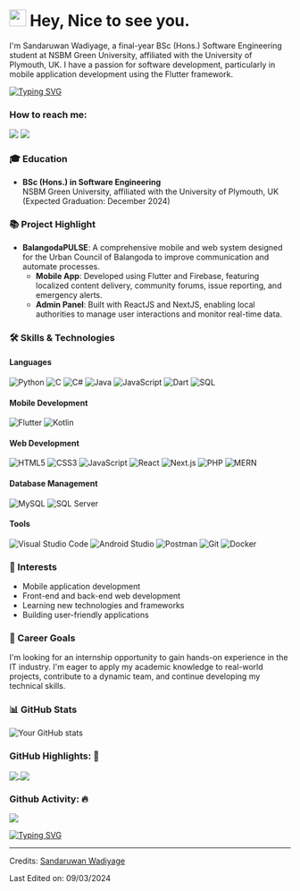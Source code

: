 <h1><img src="https://emojis.slackmojis.com/emojis/images/1531849430/4246/blob-sunglasses.gif?1531849430" width="30"/> Hey, Nice to see you.</h1>

I'm Sandaruwan Wadiyage, a final-year BSc (Hons.) Software Engineering student at NSBM Green University, affiliated with the University of Plymouth, UK. I have a passion for software development, particularly in mobile application development using the Flutter framework.

[![Typing SVG](https://readme-typing-svg.herokuapp.com?vCenter=true&width=500&lines=Software+Engineering+Student;Flutter+Developer;Passionate+about+Mobile+App+Development)](https://git.io/typing-svg)

### How to reach me: 
<a href="mailto:Wadiyage567@gmail.com">
<img src="https://img.shields.io/badge/-Wadiyage567%40gmail.com-7B83EB?&style=for-the-badge&logo=Microsoft-outlook&logoColor=white" ></a>  
<a href="https://www.linkedin.com/in/sandaruwan-wadiyage/">
<img src="https://img.shields.io/badge/LinkedIn-%230077B5.svg?&style=for-the-badge&logo=linkedin&logoColor=white"></a>

### 🎓 Education
- **BSc (Hons.) in Software Engineering**  
  NSBM Green University, affiliated with the University of Plymouth, UK  
  (Expected Graduation: December 2024)

### 📚 Project Highlight
- **BalangodaPULSE**: A comprehensive mobile and web system designed for the Urban Council of Balangoda to improve communication and automate processes.  
  - **Mobile App**: Developed using Flutter and Firebase, featuring localized content delivery, community forums, issue reporting, and emergency alerts.  
  - **Admin Panel**: Built with ReactJS and NextJS, enabling local authorities to manage user interactions and monitor real-time data.

### 🛠️ Skills & Technologies
#### Languages
![Python](https://img.shields.io/badge/Python-3670A0?style=for-the-badge&logo=python&logoColor=ffdd54)
![C](https://img.shields.io/badge/C-00599C?style=for-the-badge&logo=c&logoColor=white)
![C#](https://img.shields.io/badge/C%23-239120?style=for-the-badge&logo=c-sharp&logoColor=white)
![Java](https://img.shields.io/badge/Java-ED8B00?style=for-the-badge&logo=java&logoColor=white)
![JavaScript](https://img.shields.io/badge/JavaScript-F7DF1E?style=for-the-badge&logo=javascript&logoColor=black)
![Dart](https://img.shields.io/badge/Dart-0175C2?style=for-the-badge&logo=dart&logoColor=white)
![SQL](https://img.shields.io/badge/SQL-003B57?style=for-the-badge&logo=postgresql&logoColor=white)

#### Mobile Development
![Flutter](https://img.shields.io/badge/Flutter-02569B?style=for-the-badge&logo=flutter&logoColor=white)
![Kotlin](https://img.shields.io/badge/Kotlin-0095D5?style=for-the-badge&logo=kotlin&logoColor=white)

#### Web Development
![HTML5](https://img.shields.io/badge/HTML5-E34F26?style=for-the-badge&logo=html5&logoColor=white)
![CSS3](https://img.shields.io/badge/CSS3-1572B6?style=for-the-badge&logo=css3&logoColor=white)
![JavaScript](https://img.shields.io/badge/JavaScript-F7DF1E?style=for-the-badge&logo=javascript&logoColor=black)
![React](https://img.shields.io/badge/React-20232A?style=for-the-badge&logo=react&logoColor=61DAFB)
![Next.js](https://img.shields.io/badge/Next.js-000000?style=for-the-badge&logo=nextdotjs&logoColor=white)
![PHP](https://img.shields.io/badge/PHP-777BB4?style=for-the-badge&logo=php&logoColor=white)
![MERN](https://img.shields.io/badge/MERN-3C873A?style=for-the-badge&logo=react&logoColor=white)

#### Database Management
![MySQL](https://img.shields.io/badge/MySQL-4479A1?style=for-the-badge&logo=mysql&logoColor=white)
![SQL Server](https://img.shields.io/badge/SQL%20Server-CC2927?style=for-the-badge&logo=microsoft-sql-server&logoColor=white)

#### Tools
![Visual Studio Code](https://img.shields.io/badge/Visual_Studio_Code-0078d7?style=for-the-badge&logo=visual%20studio%20code&logoColor=white)
![Android Studio](https://img.shields.io/badge/Android_Studio-3DDC84?style=for-the-badge&logo=android-studio&logoColor=white)
![Postman](https://img.shields.io/badge/Postman-FF6C37?style=for-the-badge&logo=postman&logoColor=white)
![Git](https://img.shields.io/badge/Git-F05032?style=for-the-badge&logo=git&logoColor=white)
![Docker](https://img.shields.io/badge/Docker-2496ED?style=for-the-badge&logo=docker&logoColor=white)


### 🌱 Interests
- Mobile application development  
- Front-end and back-end web development  
- Learning new technologies and frameworks  
- Building user-friendly applications

### 🎯 Career Goals
I'm looking for an internship opportunity to gain hands-on experience in the IT industry. I'm eager to apply my academic knowledge to real-world projects, contribute to a dynamic team, and continue developing my technical skills.

### 📊 GitHub Stats
![Your GitHub stats](https://github-readme-stats.vercel.app/api?username=WQDiYaGE&show_icons=true&theme=radical)

### GitHub Highlights: 🌟
<a href="">
  <img align="center" src="https://github-readme-stats.vercel.app/api/top-langs/?username=WQDiYaGE&langs_count=8&layout=compact&theme=radical" />
</a>
<a href="">
  <img align="center" src="http://github-readme-streak-stats.herokuapp.com?user=WQDiYaGE&theme=radical"/>
</a>

### Github Activity: 🔥 
<img align="center" src="https://activity-graph.herokuapp.com/graph?username=WQDiYaGE&theme=dracula&color=B994E6&bg_color=2B2D3D" />


[![Typing SVG](https://readme-typing-svg.herokuapp.com/?lines=Thanks+For+Visiting!+You're+Welcome!!&center=true&color=FF5733)](https://github.com/WQDiYaGE)

---
Credits: [Sandaruwan Wadiyage](https://github.com/WQDiYaGE)

Last Edited on: 09/03/2024
